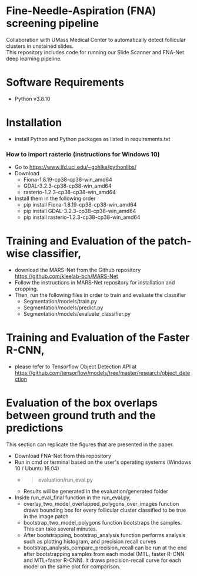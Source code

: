 # Fine-Needle-Aspiration (FNA) screening pipeline
Collaboration with UMass Medical Center to automatically detect follicular clusters in unstained slides.  
This repository includes code for running our Slide Scanner and FNA-Net deep learning pipeline.


# Software Requirements
* Python v3.8.10

# Installation
* install Python and Python packages as listed in requirements.txt
### How to import rasterio (instructions for Windows 10)
* Go to https://www.lfd.uci.edu/~gohlke/pythonlibs/
* Download 
  * Fiona-1.8.19-cp38-cp38-win_amd64
  * GDAL-3.2.3-cp38-cp38-win_amd64
  * rasterio-1.2.3-cp38-cp38-win_amd64
* Install them in the following order
  * pip install Fiona-1.8.19-cp38-cp38-win_amd64
  * pip install GDAL-3.2.3-cp38-cp38-win_amd64
  * pip install rasterio-1.2.3-cp38-cp38-win_amd64
  
# Training and Evaluation of the patch-wise classifier,
* download the MARS-Net from the Github repository https://github.com/kleelab-bch/MARS-Net
* Follow the instructions in MARS-Net repository for installation and cropping. 
* Then, run the following files in order to train and evaluate the classifier
    * Segmentation/models/train.py 
    * Segmentation/models/predict.py 
    * Segmentation/models/evaluate_classifier.py 

# Training and Evaluation of the Faster R-CNN,
* please refer to Tensorflow Object Detection API at https://github.com/tensorflow/models/tree/master/research/object_detection

# Evaluation of the box overlaps between ground truth and the predictions
This section can replicate the figures that are presented in the paper.
* Download FNA-Net from this repository
* Run in cmd or terminal based on the user's operating systems (Windows 10 / Ubuntu 16.04)
  * >evaluation/run_eval.py
  * Results will be generated in the evaluation/generated folder
* Inside run_eval_final function in the run_eval.py, 
  * overlay_two_model_overlapped_polygons_over_images function draws bounding box for every follicular cluster classified to be true in the image patch
  * bootstrap_two_model_polygons function bootstraps the samples. This can take several minutes.
  * After bootstrapping, bootstrap_analysis function performs analysis such as plotting histogram, and precision recall curves      
  * bootstrap_analysis_compare_precision_recall can be run at the end after bootstrapping samples from each model (MTL, faster R-CNN and MTL+faster R-CNN). It draws precision-recall curve for each model on the same plot for comparison.

